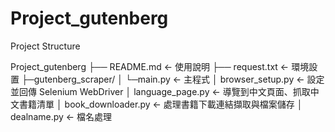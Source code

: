 # Project_gutenberg

Project Structure

Project_gutenberg
├── README.md                   ← 使用說明
├── request.txt                 ← 環境設置
├─gutenberg_scraper/
│  └─main.py                    ← 主程式
│    browser_setup.py           ← 設定並回傳 Selenium WebDriver
│    language_page.py           ← 導覽到中文頁面、抓取中文書籍清單 
│    book_downloader.py         ← 處理書籍下載連結擷取與檔案儲存
│    dealname.py                ← 檔名處理
